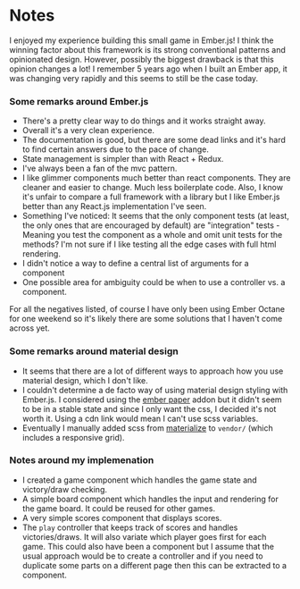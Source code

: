 # Notes

I enjoyed my experience building this small game in Ember.js! I think the winning factor about this framework is its strong conventional patterns and opinionated design. However, possibly the biggest drawback is that this opinion changes a lot! I remember 5 years ago when I built an Ember app, it was changing very rapidly and this seems to still be the case today.

### Some remarks around Ember.js

* There's a pretty clear way to do things and it works straight away.
* Overall it's a very clean experience.
* The documentation is good, but there are some dead links and it's hard to find certain answers due to the pace of change.
* State management is simpler than with React + Redux.
* I've always been a fan of the mvc pattern.
* I like glimmer components much better than react components. They are cleaner and easier to change. Much less boilerplate code. Also, I know it's unfair to compare a full framework with a library but I like Ember.js better than any React.js implementation I've seen.
* Something I've noticed: It seems that the only component tests (at least, the only ones that are encouraged by default) are "integration" tests - Meaning you test the component as a whole and omit unit tests for the methods? I'm not sure if I like testing all the edge cases with full html rendering.
* I didn't notice a way to define a central list of arguments for a component
* One possible area for ambiguity could be when to use a controller vs. a component.

For all the negatives listed, of course I have only been using Ember Octane for one weekend so it's likely there are some solutions that I haven't come across yet.

### Some remarks around material design
* It seems that there are a lot of different ways to approach how you use material design, which I don't like.
* I couldn't determine a de facto way of using material design styling with Ember.js. I considered using the [ember paper](https://github.com/miguelcobain/ember-paper) addon but it didn't seem to be in a stable state and since I only want the css, I decided it's not worth it. Using a cdn link would mean I can't use scss variables.
* Eventually I manually added scss from [materialize](https://materializecss.com/) to `vendor/` (which includes a responsive grid).

### Notes around my implemenation

* I created a game component which handles the game state and victory/draw checking.
* A simple board component which handles the input and rendering for the game board. It could be reused for other games.
* A very simple scores component that displays scores.
* The `play` controller that keeps track of scores and handles victories/draws. It will also variate which player goes first for each game. This could also have been a component but I assume that the usual approach would be to create a controller and if you need to duplicate some parts on a different page then this can be extracted to a component.
